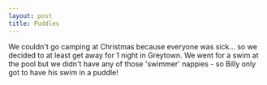 ```yaml
---
layout: post
title: Puddles
---
```

We couldn't go camping at Christmas because everyone was sick... so we
decided to at least get away for 1 night in Greytown. We went for a swim
at the pool but we didn't have any of those 'swimmer' nappies - so Billy
only got to have his swim in a puddle! 
